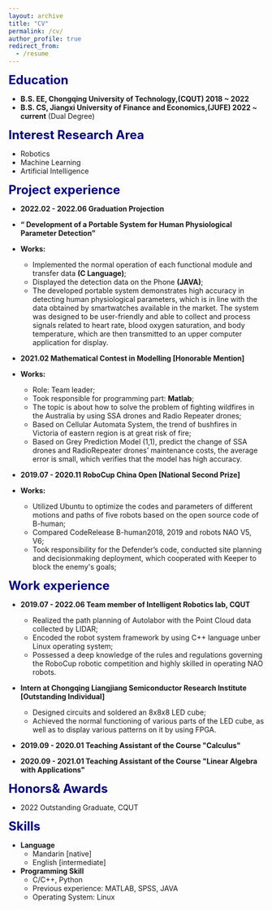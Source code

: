 ```yaml
---
layout: archive
title: "CV"
permalink: /cv/
author_profile: true
redirect_from:
  - /resume
---
```


<font color=Navy size=5 > <strong> Education </strong> </font>

* __B.S. EE, Chongqing University of Technology,(CQUT) 2018 ~ 2022__
* __B.S. CS, Jiangxi University of Finance and Economics,(JUFE) 2022 ~ current__ (Dual Degree)

<font color=Navy size=5 > <strong> Interest Research Area </strong> </font>
  - Robotics
  - Machine Learning
  - Artificial Intelligence

<font color=Navy size=5 > <strong> Project experience </strong> </font>

* __2022.02 - 2022.06 Graduation Projection__
* __“ Development of a Portable System for Human Physiological Parameter Detection”__
* __Works:__
  - Implemented the normal operation of each functional module and transfer data __(C Language)__;
  - Displayed the detection data on the Phone __(JAVA)__;
  - The developed portable system demonstrates high accuracy in detecting human physiological parameters, which is in line with the data obtained by smartwatches available in the market. The system was designed to be user-friendly and able to collect and process signals related to heart rate, blood oxygen saturation, and body temperature, which are then transmitted to an upper computer application for display.

* __2021.02 Mathematical Contest in Modelling [Honorable Mention]__
* __Works:__
  - Role: Team leader;
  - Took responsible for programming part: __Matlab__;
  - The topic is about how to solve the problem of fighting wildfires in the Australia by using SSA drones and Radio Repeater drones;
  - Based on Cellular Automata System, the trend of bushfires in Victoria of eastern region is at great risk of fire;
  - Based on Grey Prediction Model (1,1), predict the change of SSA drones and RadioRepeater drones’ maintenance costs, the average error is small, which verifies that the model has high accuracy.

* __2019.07 - 2020.11 RoboCup China Open [National Second Prize]__
* __Works:__
   - Utilized Ubuntu to optimize the codes and parameters of different motions and paths of five robots based on the open source code of B-human; 
   - Compared CodeRelease B-human2018, 2019 and robots NAO V5, V6;
   - Took responsibility for the Defender’s code, conducted site planning and decisionmaking deployment, which cooperated with Keeper to block the enemy's goals;

<font color=Navy size=5 > <strong>  Work experience </strong> </font>

* __2019.07 - 2022.06 Team member of Intelligent Robotics lab, CQUT__
  - Realized the path planning of Autolabor with the Point Cloud data collected by LIDAR;
  - Encoded the robot system framework by using C++ language unber Linux operating system;
  - Possessed a deep knowledge of the rules and regulations governing the RoboCup robotic competition and highly skilled in operating NAO robots.
  
* __Intern at Chongqing Liangjiang Semiconductor Research Institute [Outstanding Individual]__
  - Designed circuits and soldered an 8x8x8 LED cube;
  - Achieved the normal functioning of various parts of the LED cube, as well as to display various patterns on it by using FPGA.

* __2019.09 - 2020.01 Teaching Assistant of the Course "Calculus"__
* __2020.09 - 2021.01 Teaching Assistant of the Course "Linear Algebra with Applications"__

<font color=Navy size=5 > <strong>  Honors& Awards </strong> </font>

* 2022 Outstanding Graduate, CQUT

<font color=Navy size=5 > <strong>  Skills </strong> </font>

* __Language__
  * Mandarin [native]
  * English [intermediate]
* __Programming Skill__
  * C/C++, Python
  * Previous experience: MATLAB, SPSS, JAVA
  * Operating System: Linux